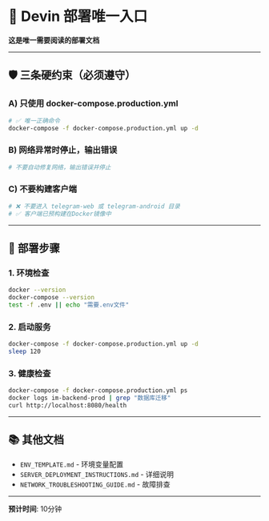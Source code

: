 # 🚀 Devin 部署唯一入口

**这是唯一需要阅读的部署文档**

---

## 🛡️ 三条硬约束（必须遵守）

### A) 只使用 docker-compose.production.yml

```bash
# ✅ 唯一正确命令
docker-compose -f docker-compose.production.yml up -d
```

### B) 网络异常时停止，输出错误

```bash
# 不要自动修复网络，输出错误并停止
```

### C) 不要构建客户端

```bash
# ❌ 不要进入 telegram-web 或 telegram-android 目录
# ✅ 客户端已预构建在Docker镜像中
```

---

## 📖 部署步骤

### 1. 环境检查
```bash
docker --version
docker-compose --version
test -f .env || echo "需要.env文件"
```

### 2. 启动服务
```bash
docker-compose -f docker-compose.production.yml up -d
sleep 120
```

### 3. 健康检查
```bash
docker-compose -f docker-compose.production.yml ps
docker logs im-backend-prod | grep "数据库迁移"
curl http://localhost:8080/health
```

---

## 📚 其他文档

- `ENV_TEMPLATE.md` - 环境变量配置
- `SERVER_DEPLOYMENT_INSTRUCTIONS.md` - 详细说明
- `NETWORK_TROUBLESHOOTING_GUIDE.md` - 故障排查

---

**预计时间**: 10分钟
